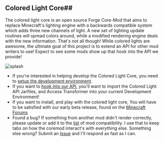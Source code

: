 ## Colored Light Core##
The colored light core is an open source Forge Core-Mod that aims to replace Minecraft's lighting engine with a backwards compatible system which adds three new channels of light.  A new set of lighting update routines will spread colors around, while a modified rendering engine deals with the new information.  That's not all though!  While colored lights are awesome, the ultimate goal of this project is to extend an API for other mod writers to use!  Expect to see some mods show up that hook into the API we provide!

![splash](http://i.imgur.com/JszmQ0h.png "Minecraft Forge 1.7.10")

- If you're interested in helping develop the Colored Light Core, you need to [setup the development environment](https://github.com/CptSpaceToaster/CptsModdingLight/blob/1.7.2/docs/SETUP_DEV_WORKSPACE.md).
- If you want to [hook into our API](https://github.com/DarkShadow44/CptsModdingLight/blob/1.7.10/docs/SETUP_API.md), you'll want to import the Colored Light API Jarfiles, and Access Transformer into your current Development Environment!
- If you want to install, and play with the colored light core, You will have to be satisfied with our early beta release, found on the [Minecraft Forums](https://www.minecraftforum.net/forums/mapping-and-modding-java-edition/minecraft-mods/wip-mods/2993392-colored-light-continuation "Minecraft Forums - Beta WIP Colored Lights - Progress and Discussion")
- Found a bug?  If something from another mod didn't render correctly, please update or add it to the [list](https://docs.google.com/spreadsheets/d/1mfAradGBs1U2LOVHIW6_2FNKnc4pKB00qr9VAYtrKZc/edit?usp=sharing) of mod compatibility.  I use that to keep tabs on how the coremod interact's with everything else.  Something else wrong?  Submit an [Issue](https://github.com/DarkShadow44/CptsModdingLight/issues) and I'll respond as fast as I can.
